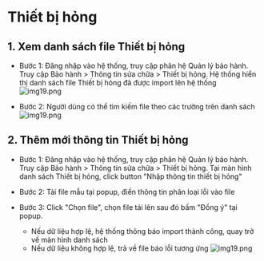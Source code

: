# Thiết bị hỏng

## 1. Xem danh sách file Thiết bị hỏng
- Bước 1: Đăng nhập vào hệ thống, truy cập phân hệ Quản lý bảo hành. Truy cập Bảo hành > Thông tin sửa chữa > Thiết bị hỏng. Hệ thống hiển thị danh sách file Thiết bị hỏng đã được import lên hệ thống
![img19.png](/img/tbh/tbh1.png)

- Bước 2: Người dùng có thể tìm kiếm file theo các trường trên danh sách
![img19.png](/img/tbh/tbh2.png)

## 2. Thêm mới thông tin Thiết bị hỏng
- Bước 1: Đăng nhập vào hệ thống, truy cập phân hệ Quản lý bảo hành. Truy cập Bảo hành > Thông tin sửa chữa > Thiết bị hỏng. Tại màn hình danh sách Thiết bị hỏng, click button "Nhập thông tin thiết bị hỏng"

- Bước 2: Tải file mẫu tại popup, điền thông tin phân loại lỗi vào file

- Bước 3: Click "Chọn file", chọn file tải lên sau đó bấm "Đồng ý" tại popup. 
  - Nếu dữ liệu hợp lệ, hệ thống thông báo import thành công, quay trở về màn hình danh sách
  - Nếu dữ liệu không hợp lệ, trả về file báo lỗi tương ứng
![img19.png](/img/tbh/tbh3.png)
